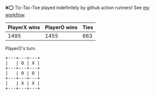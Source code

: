 :x::o: Tic-Tac-Toe played indefinitely by github action runners! See [my workflow](.github/workflows/play.yaml).

|PlayerX wins|PlayerO wins|Ties|
|-|-|-|
|1495|1455|663|

PlayerO's turn.

<pre>
+---+---+---+
|   | O | X |
+---+---+---+
|   | O | O |
+---+---+---+
|   | X | X |
+---+---+---+
</pre>